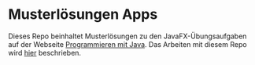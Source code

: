 # Musterlösungen Apps

Dieses Repo beinhaltet Musterlösungen zu den JavaFX-Übungsaufgaben auf der Webseite [Programmieren mit Java](https://jappuccini.github.io/java-docs/production/). Das Arbeiten mit diesem Repo wird [hier](https://jappuccini.github.io/java-docs/production/additional-material/daniel/github-repos) beschrieben.
